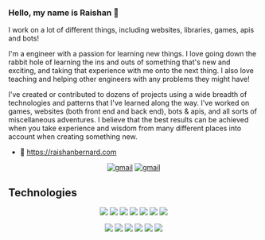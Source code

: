 ### Hello, my name is Raishan 👋

I work on a lot of different things, including websites, libraries, games, apis and bots!

I'm a engineer with a passion for learning new things. I love going down the rabbit hole of learning the ins and outs of something that's new and exciting, and taking that experience with me onto the next thing. I also love teaching and helping other engineers with any problems they might have!

I've created or contributed to dozens of projects using a wide breadth of technologies and patterns that I've learned along the way. I've worked on games, websites (both front end and back end), bots & apis, and all sorts of miscellaneous adventures. I believe that the best results can be achieved when you take experience and wisdom from many different places into account when creating something new. 
- 📌 https://raishanbernard.com

<p align="center">
 <a href="https://www.linkedin.com/in/raishan-b-a17741157/"><img src="https://img.shields.io/badge/LinkedIn-0077B5?style=for-the-badge&logo=linkedin&logoColor=white" alt="gmail"></a>
 <a href="mailto:raishanbernard@gmail.com"><img src="https://img.shields.io/badge/Gmail-D14836?style=for-the-badge&logo=gmail&logoColor=white" alt="gmail"></a>
 <h2>Technologies</h2>
<p align="center">
<img src="https://img.shields.io/badge/javascript%20-%23323330.svg?&style=for-the-badge&logo=javascript&logoColor=%23F7DF1E"/>
<img src="https://img.shields.io/badge/html5%20-%23E34F26.svg?&style=for-the-badge&logo=html5&logoColor=white"/>
<img src="https://img.shields.io/badge/css3%20-%231572B6.svg?&style=for-the-badge&logo=css3&logoColor=white"/>
<img src="https://img.shields.io/badge/SASS%20-hotpink.svg?&style=for-the-badge&logo=SASS&logoColor=white"/>
<img src="https://img.shields.io/badge/react%20-%2320232a.svg?&style=for-the-badge&logo=react&logoColor=%2361DAFB"/>
<img src="https://img.shields.io/badge/TypeScript-007ACC?style=for-the-badge&logo=typescript&logoColor=white"/>
<img src="https://img.shields.io/badge/React_Router-CA4245?style=for-the-badge&logo=react-router&logoColor=white"/>
</p>
<p align="center">
<img src="https://img.shields.io/badge/node.js%20-%2343853D.svg?&style=for-the-badge&logo=node.js&logoColor=white"/>
<img src="https://img.shields.io/badge/express.js%20-%23404d59.svg?&style=for-the-badge"/>
<img src="https://img.shields.io/badge/git%20-%23F05033.svg?&style=for-the-badge&logo=git&logoColor=white"/>
<img src="https://img.shields.io/badge/github%20-%23121011.svg?&style=for-the-badge&logo=github&logoColor=white"/>
<img src="https://img.shields.io/badge/Heroku-430098?style=for-the-badge&logo=heroku&logoColor=white"/>
<img src="https://img.shields.io/badge/webpack%20-%238DD6F9.svg?&style=for-the-badge&logo=webpack&logoColor=black"/>
</p>

<!--
<p align="center" >
  <a href="https://github.com/anuraghazra/github-readme-stats"> 
    <img  src="https://github-readme-stats.vercel.app/api?username=drgloo&&show_icons=true&theme=vue-dark"/>
  </a>
</p>

<!-- ![Raishan's github stats](https://github-readme-stats.vercel.app/api?username=DrGloo) -->
